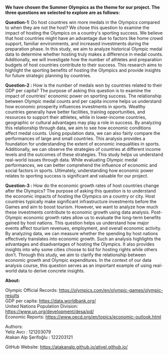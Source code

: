 **We have chosen the Summer Olympics as the theme for our project. The three questions we selected to
explore are as follows:**

**Question-1**: Do host countries win more medals in the Olympics compared to when they are not the host?
We chose this question to examine the impact of hosting the Olympics on a country's sporting success. We
believe that host countries might have an advantage due to factors like home crowd support, familiar
environments, and increased investments during the preparation phase. In this study, we aim to analyze
historical Olympic medal data to determine whether hosting truly makes a difference in medal counts.
Additionally, we will investigate how the number of athletes and preparation budgets of host countries
contribute to their success. This research aims to highlight the sporting benefits of hosting the Olympics and
provide insights for future strategic planning by countries.

**Question-2 :** How is the number of medals won by countries related to their GDP per capita?
The purpose of asking this question is to examine the impact of countries' economic power on sporting
success. The relationship between Olympic medal counts and per capita income helps us understand how
economic prosperity influences investments in sports. Wealthy countries generally have better facilities,
training opportunities, and resources to support their athletes, while in lower-income countries, geographic or
cultural advantages may play a role in success. By analyzing this relationship through data, we aim to see
how economic conditions affect medal counts. Using population data, we can also fairly compare the
performances of large and small countries. This analysis provides a foundation for understanding the extent
of economic inequalities in sports. Additionally, we can observe the strategies of countries at different
income levels and the outcomes of these strategies. This study helps us understand real-world issues through
data. While evaluating Olympic medal performances, we can better comprehend the influence of economic
and social factors in sports. Ultimately, understanding how economic power relates to sporting success is
significant and valuable for our project.

**Question-3 :** How do the economic growth rates of host countries change after the Olympics?
The purpose of asking this question is to understand the economic impacts of hosting the Olympics on a
country or city. Host countries typically make significant infrastructure investments before the Games and
aim to boost tourism. However, we want to analyze how much these investments contribute to economic
growth using data analysis. Post-Olympic economic growth rates allow us to evaluate the long-term benefits
gained by host nations. This question helps us understand how major events affect tourism revenues,
employment, and overall economic activity. By analyzing data, we can measure whether the spending by
host nations effectively translates into economic growth. Such an analysis highlights the advantages and
disadvantages of hosting the Olympics. It also provides insights into why some cities choose to bid for
hosting rights while others don’t. Through this study, we aim to clarify the relationship between economic
growth and Olympic expenditures. In the context of our data analysis course, this question serves as an
important example of using real-world data to derive concrete insights.

**About:**

Olympic Official Records: https://olympics.com/en/olympic-games/olympic-results<br>
GDP per capita: https://data.worldbank.org/<br>
United Nations Population Division: https://www.un.org/development/desa/pd/<br>
Economic Reports: https://www.oecd.org/en/topics/economic-outlook.html<br>

Authors:<br>
Yeliz Avcı : 121203079<br>
Atakan Alp Şerifoğlu : 122203121<br>

GitHub Website: https://atakanalp.github.io/atiyel.github.io/<br>


